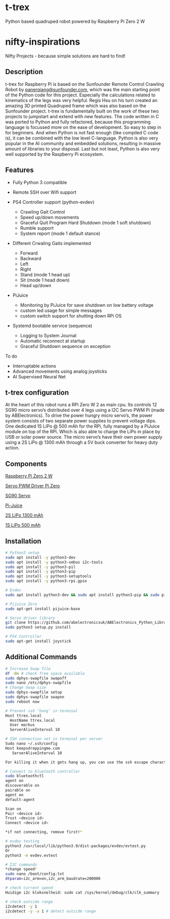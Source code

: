 # t-trex
Python based quadruped robot powered by Raspberry Pi Zero 2 W

# nifty-inspirations
Nifty Projects - because simple solutions are hard to find!

## Description

t-trex for Raspberry Pi is based on the Sunfounder Remote Control Crawling Robot by panerqiang@sunfounder.com, which was the main starting point of the Python code for this project. Especially the calculations related to kinematics of the legs was very helpful. Regis Hsu on his turn created an amazing 3D printed Quadruped frame which was also based on the Sunfounder project. t-trex is fundamentally built on the work of these two projects to jumpstart and extend with new features. The code written in C was ported to Python and fully refactored, because this programming language is focussed more on the ease of development. So easy to step in for beginners. And when Python is not fast enough (like compiled C code is), it can be combined with the low level C-language. Python is also very popular in the AI community and embedded solutions, resulting in massive amount of libraries to your disposal. Last but not least, Python is also very well supported by the Raspberry Pi ecosystem. 

## Features
- Fully Python 3 compatible

- Remote SSH over Wifi support

- PS4 Controller support (python-evdev)
    * Crawling Gait Control
    * Speed up/down movements
    * Graceful Quit Program Hard Shutdown (mode 1 soft shutdown)
    * Rumble support
    * System report (mode 1 default stance)

- Different Crwaling Gaits implemented
    * Forward 
    * Backward
    * Left
    * Right
    * Stand (mode 1 head up)
    * Sit (mode 1 head down)
    * Head up/down

- PiJuice
    * Monitoring by PiJuice for save shutdown on low battery voltage
    * custom led usage for simple messages
    * custom switch support for shutting down RPi OS

- Systemd bootable service (sequence)
    * Logging to System Journal
    * Automatic reconnect at startup
    * Graceful Shutdown sequence on exception

To do
- Interruptable actions
- Advanced movements using analog joysticks
- AI Supervised Neural Net

## t-trex configuration

At the heart of this robot runs a RPi Zero W 2 as main cpu. Its controls 12 SG90 micro servo’s distributed over 4 legs using a I2C Servo PWM Pi (made by ABElectronics). To drive the power hungry micro servo’s, the power system consists of two separate power supplies to prevent voltage dips. One dedicated 1S LiPo @ 500 mAh for the RPi, fully managed by a PiJuice module on top of the RPi. Which is also able to charge the LiPo in place by USB or solar power source. The micro servo’s have their own power supply using a 2S LiPo @ 1300 mAh through a 5V buck converter for heavy duty action.

## Components
[Raspberry Pi Zero 2 W](https://www.raspberrypi.com/products/raspberry-pi-zero-2-w/)

[Servo PWM Driver Pi Zero](https://www.abelectronics.co.uk/p/72/servo-pwm-pi-zero)

[SG90 Servo](https://www.kiwi-electronics.com/nl/micro-servo-sg90-1-8kg-cm-9g-3018)

[Pi-Juice](https://github.com/PiSupply/PiJuice)

[2S LiPo 1300 mAh](https://www.velleman.eu/products/view/?id=434062)

[1S LiPo 500 mAh](https://uk.pi-supply.com/products/lithium-ion-polymer-battery-3-7v-500mah)

## Installation
```bash
# Python3 setup
sudo apt install -y python3-dev
sudo apt install -y python3-smbus i2c-tools
sudo apt install -y python3-pil
sudo apt install -y python3-pip
sudo apt install -y python3-setuptools
sudo apt install -y python3-rpi.gpio

# Evdev 
sudo apt install python3-dev && sudo apt install python3-pip && sudo pip install evdev

# Pijuice Zero
sudo apt-get install pijuice-base

# Servo driver library
git clone https://github.com/abelectronicsuk/ABElectronics_Python_Libraries.git
sudo python3 setup.py install

# PS4 Controller
sudo apt-get install joystick
```

## Additional Commands
```bash
# Increase Swap file 
df -Bm # check free space available
sudo dphys-swapfile swapoff
sudo nano /etc/dphys-swapfile
# Change Swap size
sudo dphys-swapfile setup
sudo dphys-swapfile swapon
sudo reboot now

# Prevent ssh ‘hang’ in terminal
Host ttrex.local
  HostName ttrex.local
  User markus
  ServerAliveInterval 10

# SSH connection set in terminal per server 
Sudo nano ~/.ssh/config
Host keepsdroppingme.com
   ServerAliveInterval 10

For killing it when it gets hang up, you can use the ssh escape character: ~.

# Connect to bluetooth controller
sudo bluetoothctl
agent on
discoverable on
pairable on
agent on
default-agent

Scan on
Pair <device id>
Trust <device id>
Connect <device id>

*if not connecting, remove first!*

# evdev testing
python3 /usr/local/lib/python3.9/dist-packages/evdev/evtest.py
Or
python3 -m evdev.evtest

# I2C commands
*change speed*
sudo nano /boot/config.txt
dtparam=i2c_arm=on,i2c_arm_baudrate=200000

# check current speed
Huidige i2c kloksnelheid: sudo cat /sys/kernel/debug/clk/clk_summary

# check outside range
i2cdetect -y 1
i2cdetect -y -a 1 # detect outside range
```

